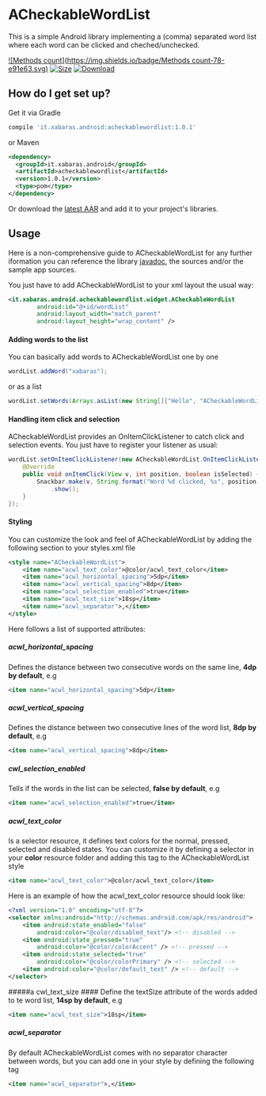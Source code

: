 # ACheckableWordList
This is a simple Android library implementing a (comma) separated word list where each word can be clicked and cheched/unchecked.

[ ![Methods count](https://img.shields.io/badge/Methods count-78-e91e63.svg)](http://www.methodscount.com/?lib=it.xabaras.android%3Aacheckablewordlist%3A1.0.1)
[ ![Size](https://img.shields.io/badge/Size-21KB-e91e63.svg)](http://www.methodscount.com/?lib=it.xabaras.android%3Aacheckablewordlist%3A1.0.1)
[ ![Download](https://api.bintray.com/packages/xabaras/maven/acheckablewordlist/images/download.svg) ](https://bintray.com/xabaras/maven/acheckablewordlist/_latestVersion)

## How do I get set up? ##

Get it via Gradle
```groovy
compile 'it.xabaras.android:acheckablewordlist:1.0.1'
```
or Maven
```xml
<dependency>
  <groupId>it.xabaras.android</groupId>
  <artifactId>acheckablewordlist</artifactId>
  <version>1.0.1</version>
  <type>pom</type>
</dependency>
```

Or download the [latest AAR](https://bintray.com/xabaras/maven/acheckablewordlist/_latestVersion) and add it to your project's libraries.

## Usage ##

Here is a non-comprehensive guide to ACheckableWordList for any further iformation you can reference the library [javadoc](https://xabaras.github.io/ACheckableWordList/javadoc/), the sources and/or the sample app sources.

You just have to add ACheckableWordList to your xml layout the usual way:

```xml
<it.xabaras.android.acheckablewordlist.widget.ACheckableWordList
        android:id="@+id/wordList"
        android:layout_width="match_parent"
        android:layout_height="wrap_content" />
```


#### Adding words to the list ####

You can basically add words to ACheckableWordList one by one

```java
wordList.addWord("xabaras");
```

or as a list

```java
wordList.setWords(Arrays.asList(new String[]{"Hello", "ACheckableWordList", "This", "is", "a", "sample"}));
```

#### Handling item click and selection ####

ACheckableWordList provides an OnItemClickListener to catch click and selection events.
You just have to register your listener as usual:
```java
wordList.setOnItemClickListener(new ACheckableWordList.OnItemClickListener() {
    @Override
    public void onItemClick(View v, int position, boolean isSelected) {
        Snackbar.make(v, String.format("Word %d clicked, %s", position, isSelected ? "selected" : "unselected") , Snackbar.LENGTH_SHORT)
            .show();
    }
});
```

#### Styling ####
You can customize the look and feel of ACheckableWordList by adding the following section to your styles.xml file

```xml
<style name="ACheckableWordList">
    <item name="acwl_text_color">@color/acwl_text_color</item>
    <item name="acwl_horizontal_spacing">5dp</item>
    <item name="acwl_vertical_spacing">8dp</item>
    <item name="acwl_selection_enabled">true</item>
    <item name="acwl_text_size">18sp</item>
    <item name="acwl_separator">,</item>
</style>
```

Here follows a list of supported attributes:
##### acwl_horizontal_spacing #####
Defines the distance between two consecutive words on the same line, **4dp by default**, e.g
```xml
<item name="acwl_horizontal_spacing">5dp</item>
```

##### acwl_vertical_spacing #####
Defines the distance between two consecutive lines of the word list, **8dp by default**, e.g
```xml
<item name="acwl_vertical_spacing">8dp</item>
```

##### cwl_selection_enabled #####
Tells if the words in the list can be selected, **false by default**, e.g
```xml
<item name="acwl_selection_enabled">true</item>
```

##### acwl_text_color #####
Is a selector resource, it defines text colors for the normal, pressed, selected and disabled states.
You can customize it by defining a selector in your **color** resource folder and adding this tag to the ACheckableWordList style
```xml
<item name="acwl_text_color">@color/acwl_text_color</item>
```
Here is an example of how the acwl_text_color resource should look like:
```xml
<?xml version="1.0" encoding="utf-8"?>
<selector xmlns:android="http://schemas.android.com/apk/res/android">
    <item android:state_enabled="false"
        android:color="@color/disabled_text"/> <!-- disabled -->
    <item android:state_pressed="true"
        android:color="@color/colorAccent" /> <!-- pressed -->
    <item android:state_selected="true"
        android:color="@color/colorPrimary" /> <!-- selected -->
    <item android:color="@color/default_text" /> <!-- default -->
</selector>
```

#####a cwl_text_size ####
Define the textSize attribute of the words added to te word list, **14sp by default**, e.g
```xml
<item name="acwl_text_size">18sp</item>
```

##### acwl_separator #####
By default ACheckableWordList comes with no separator character between words, but you can add one in your style by defining the following tag
```xml
<item name="acwl_separator">,</item>
```
